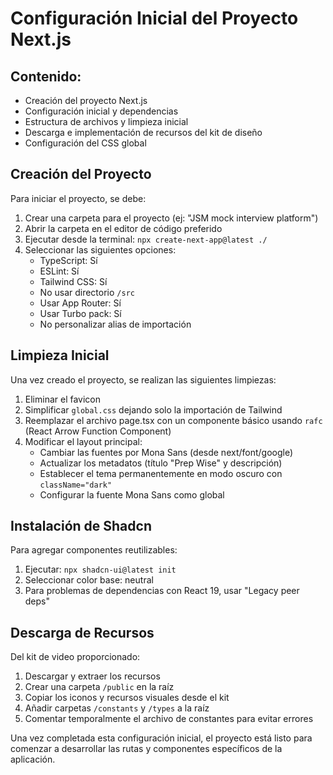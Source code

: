 # Configuración Inicial del Proyecto Next.js

## Contenido:

- Creación del proyecto Next.js
- Configuración inicial y dependencias
- Estructura de archivos y limpieza inicial
- Descarga e implementación de recursos del kit de diseño
- Configuración del CSS global

## Creación del Proyecto

Para iniciar el proyecto, se debe:

1. Crear una carpeta para el proyecto (ej: "JSM mock interview platform")
2. Abrir la carpeta en el editor de código preferido
3. Ejecutar desde la terminal: `npx create-next-app@latest ./`
4. Seleccionar las siguientes opciones:
   - TypeScript: Sí
   - ESLint: Sí
   - Tailwind CSS: Sí
   - No usar directorio `/src`
   - Usar App Router: Sí
   - Usar Turbo pack: Sí
   - No personalizar alias de importación

## Limpieza Inicial

Una vez creado el proyecto, se realizan las siguientes limpiezas:

1. Eliminar el favicon
2. Simplificar `global.css` dejando solo la importación de Tailwind
3. Reemplazar el archivo page.tsx con un componente básico usando `rafc` (React Arrow Function Component)
4. Modificar el layout principal:
   - Cambiar las fuentes por Mona Sans (desde next/font/google)
   - Actualizar los metadatos (título "Prep Wise" y descripción)
   - Establecer el tema permanentemente en modo oscuro con `className="dark"`
   - Configurar la fuente Mona Sans como global

## Instalación de Shadcn

Para agregar componentes reutilizables:

1. Ejecutar: `npx shadcn-ui@latest init`
2. Seleccionar color base: neutral
3. Para problemas de dependencias con React 19, usar "Legacy peer deps"

## Descarga de Recursos

Del kit de video proporcionado:

1. Descargar y extraer los recursos
2. Crear una carpeta `/public` en la raíz
3. Copiar los iconos y recursos visuales desde el kit
4. Añadir carpetas `/constants` y `/types` a la raíz
5. Comentar temporalmente el archivo de constantes para evitar errores

Una vez completada esta configuración inicial, el proyecto está listo para comenzar a desarrollar las rutas y componentes específicos de la aplicación.
